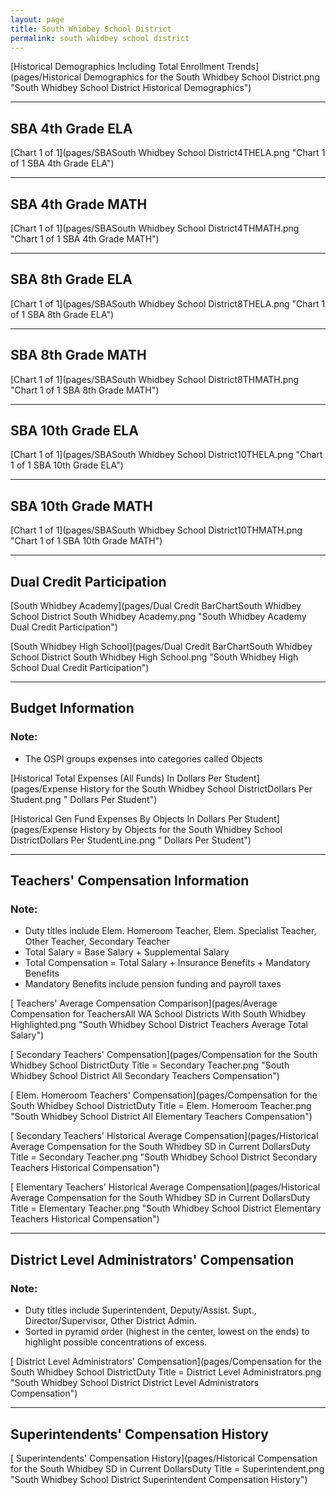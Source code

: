 ```yaml
---
layout: page
title: South Whidbey School District
permalink: south whidbey school district
---
```



[Historical Demographics Including Total Enrollment Trends](pages/Historical Demographics for the South Whidbey School District.png "South Whidbey School District Historical Demographics")

___

## SBA 4th Grade ELA

[Chart 1 of 1](pages/SBASouth Whidbey School District4THELA.png "Chart 1 of 1 SBA 4th Grade ELA")


___

## SBA 4th Grade MATH

[Chart 1 of 1](pages/SBASouth Whidbey School District4THMATH.png "Chart 1 of 1 SBA 4th Grade MATH")


___

## SBA 8th Grade ELA

[Chart 1 of 1](pages/SBASouth Whidbey School District8THELA.png "Chart 1 of 1 SBA 8th Grade ELA")


___

## SBA 8th Grade MATH

[Chart 1 of 1](pages/SBASouth Whidbey School District8THMATH.png "Chart 1 of 1 SBA 8th Grade MATH")


___

## SBA 10th Grade ELA

[Chart 1 of 1](pages/SBASouth Whidbey School District10THELA.png "Chart 1 of 1 SBA 10th Grade ELA")


___

## SBA 10th Grade MATH

[Chart 1 of 1](pages/SBASouth Whidbey School District10THMATH.png "Chart 1 of 1 SBA 10th Grade MATH")


___

## Dual Credit Participation

[South Whidbey Academy](pages/Dual Credit BarChartSouth Whidbey School District South Whidbey Academy.png "South Whidbey Academy Dual Credit Participation")

[South Whidbey High School](pages/Dual Credit BarChartSouth Whidbey School District South Whidbey High School.png "South Whidbey High School Dual Credit Participation")


___

## Budget Information
### Note:
- The OSPI groups expenses into categories called Objects

[Historical Total Expenses (All Funds) In Dollars Per Student](pages/Expense History for the South Whidbey School DistrictDollars Per Student.png " Dollars Per Student")

[Historical Gen Fund Expenses By Objects In Dollars Per Student](pages/Expense History by Objects for the South Whidbey School DistrictDollars Per StudentLine.png " Dollars Per Student")


___

## Teachers' Compensation Information
### Note:
- Duty titles include Elem. Homeroom Teacher, Elem. Specialist Teacher, Other Teacher, Secondary Teacher
- Total Salary = Base Salary + Supplemental Salary
- Total Compensation = Total Salary + Insurance Benefits + Mandatory Benefits
- Mandatory Benefits include pension funding and payroll taxes

[ Teachers' Average Compensation Comparison](pages/Average Compensation for TeachersAll WA School Districts With South Whidbey Highlighted.png "South Whidbey School District Teachers Average Total Salary")

[ Secondary Teachers' Compensation](pages/Compensation for the South Whidbey School DistrictDuty Title = Secondary Teacher.png "South Whidbey School District All Secondary Teachers Compensation")

[ Elem. Homeroom Teachers' Compensation](pages/Compensation for the South Whidbey School DistrictDuty Title = Elem. Homeroom Teacher.png "South Whidbey School District All Elementary Teachers Compensation")

[ Secondary Teachers' Historical Average Compensation](pages/Historical Average Compensation for the South Whidbey SD in Current DollarsDuty Title = Secondary Teacher.png "South Whidbey School District Secondary Teachers Historical Compensation")

[ Elementary Teachers' Historical Average Compensation](pages/Historical Average Compensation for the South Whidbey SD in Current DollarsDuty Title = Elementary Teacher.png "South Whidbey School District Elementary Teachers Historical Compensation")


___

## District Level Administrators' Compensation

### Note:
- Duty titles include Superintendent, Deputy/Assist. Supt., Director/Supervisor, Other District Admin.
- Sorted in pyramid order (highest in the center, lowest on the ends) to highlight possible concentrations of excess.

[ District Level Administrators' Compensation](pages/Compensation for the South Whidbey School DistrictDuty Title = District Level Administrators.png "South Whidbey School District District Level Administrators Compensation")


___

## Superintendents' Compensation History

[ Superintendents' Compensation History](pages/Historical Compensation for the South Whidbey SD in Current DollarsDuty Title = Superintendent.png "South Whidbey School District Superintendent Compensation History")

